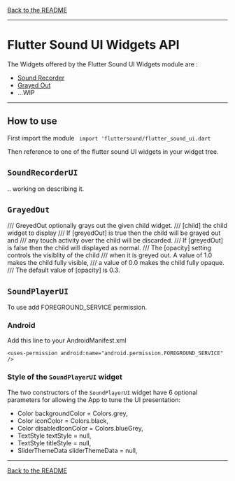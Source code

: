 [Back to the README](../README.md#flutter-sound-api)

-----------------------------------------------------------------------------------------------------------------------

# Flutter Sound UI Widgets API

The Widgets offered by the Flutter Sound UI Widgets module are :

- [Sound Recorder](#SoundRecorderUi)
- [Grayed Out](#GrayedOut)
- ...WIP

-----------------------------------------------------------------------------------------------------------------------

## How to use
First import the module
``` import 'fluttersound/flutter_sound_ui.dart```

Then reference to one of the flutter sound UI widgets in your widget tree.

## `SoundRecorderUI`
.. working on describing it.

## `GrayedOut`
/// GreyedOut optionally grays out the given child widget.
/// [child] the child widget to display
/// If [greyedOut] is true then the child will be grayed out and
/// any touch activity over the child will be discarded.
/// If [greyedOut] is false then the child will displayed as normal.
/// The [opacity] setting controls the visiblity of the child
/// when it is greyed out. A value of 1.0 makes the child fully visible,
/// a value of 0.0 makes the child fully opaque.
/// The default value of [opacity] is 0.3.


## `SoundPlayerUI`
To use add FOREGROUND_SERVICE permission.

### Android
Add this line to your AndroidManifest.xml
```
<uses-permission android:name="android.permission.FOREGROUND_SERVICE" />
```

### Style of the `SoundPlayerUI` widget

The two constructors of the `SoundPlayerUI` widget have 6 optional parameters for allowing the App to tune the UI presentation:

- Color backgroundColor = Colors.grey,
- Color iconColor = Colors.black,
- Color disabledIconColor = Colors.blueGrey,
- TextStyle textStyle = null,
- TextStyle titleStyle = null,
- SliderThemeData sliderThemeData = null,

-----------------------------------------------------------------------------------------------------------------------

[Back to the README](../README.md#flutter-sound-api)
